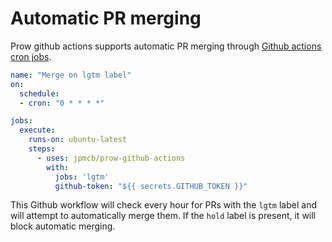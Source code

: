 # Automatic PR merging

Prow github actions supports automatic PR merging through
[Github actions cron jobs]().

```yaml
name: "Merge on lgtm label"
on:
  schedule:
  - cron: "0 * * * *"

jobs:
  execute:
    runs-on: ubuntu-latest
    steps:
      - uses: jpmcb/prow-github-actions
        with:
          jobs: 'lgtm'
          github-token: "${{ secrets.GITHUB_TOKEN }}"
```
This Github workflow will check every hour
for PRs with the `lgtm` label and will attempt to automatically merge them.
If the `hold` label is present, it will block automatic merging.
 